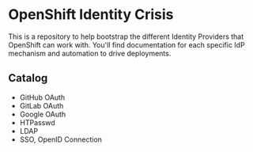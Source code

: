 # OpenShift Identity Crisis

This is a repository to help bootstrap the different Identity Providers that OpenShift can work with.  You'll find documentation for each specific IdP mechanism and automation to drive deployments.

## Catalog

- GitHub OAuth
- GitLab OAuth
- Google OAuth
- HTPasswd
- LDAP
- SSO, OpenID Connection
